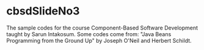 # cbsdSlideNo3
The sample codes for the course Component-Based Software Development taught by Sarun Intakosum.
Some codes come from: "Java Beans Programming from the Ground Up" by Joseph O'Neil and Herbert Schildt.
